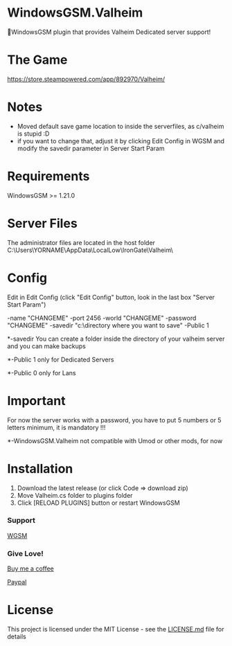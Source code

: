 # WindowsGSM.Valheim
🧩WindowsGSM plugin that provides Valheim Dedicated server support!

# The Game
https://store.steampowered.com/app/892970/Valheim/

# Notes
- Moved default save game location to inside the serverfiles, as c/valheim is stupid :D
- if you want to change that, adjust it by clicking Edit Config in WGSM and modify the savedir parameter in Server Start Param

# Requirements
WindowsGSM >= 1.21.0

# Server Files
The administrator files are located in the host folder C:\Users\YORNAME\AppData\LocalLow\IronGate\Valheim\

# Config
Edit in Edit Config (click "Edit Config" button, look in the last box "Server Start Param")

-name "CHANGEME" -port 2456 -world "CHANGEME" -password "CHANGEME" -savedir "c:\directory where you want to save" -Public 1

*-savedir You can create a folder inside the directory of your valheim server and you can make backups

*-Public 1 only for Dedicated Servers

*-Public 0 only for Lans

# Important
For now the server works with a password, you have to put 5 numbers or 5 letters minimum, it is mandatory !!!

*-WindowsGSM.Valheim not compatible with Umod or other mods, for now

# Installation
  1. Download the latest release (or click Code => download zip)
  3. Move Valheim.cs folder to plugins folder
  4. Click [RELOAD PLUGINS] button or restart WindowsGSM

### Support
[WGSM](https://discord.com/channels/590590698907107340/645730252672335893)

### Give Love!
[Buy me a coffee](https://ko-fi.com/raziel7893)

[Paypal](https://paypal.me/raziel7893)
# License
This project is licensed under the MIT License - see the <a href="https://github.com/dkdue/WindowsGSM.Valheim/blob/main/LICENSE">LICENSE.md</a> file for details
